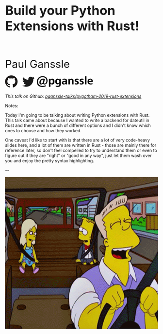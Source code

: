 <h1 style="font-size: 3em">Build your Python Extensions with Rust!</h1>
<br/>
<br/>
<br/>
<span style="font-size: 2.5em">
Paul Ganssle
</span>
<br/>
<br/>
<img src="images/pganssle-logos.svg" height="40px" alt="@pganssle">
<br/>
<br/>
<span style="font-size: 1em;"><em>This talk on Github:
<a href="https://github.com/pganssle-talks/pygotham-2019-rust-extensions">pganssle-talks/pygotham-2019-rust-extensions</a></em>
</span>
<!--
<a rel="license" href="http://creativecommons.org/licenses/by/4.0/">
    <img src="external-images/logos/cc-by.svg" height="45px">
</a>
-->
<br/>

Notes:

Today I'm going to be talking about writing Python extensions with Rust. This talk came about
because I wanted to write a backend for dateutil in Rust and there were a bunch of different options
and I didn't know which ones to choose and how they worked.

One caveat I'd like to start with is that there are a lot of very code-heavy slides here, and a
lot of them are written in Rust - those are mainly there for reference later, so don't feel compelled
to try to understand them or even to figure out if they are "right" or "good in any way", just let
them wash over you and enjoy the pretty syntax highlighting.

--

<img src="images/laughing-time.gif" alt="Laughing time is over" height="500px" />
